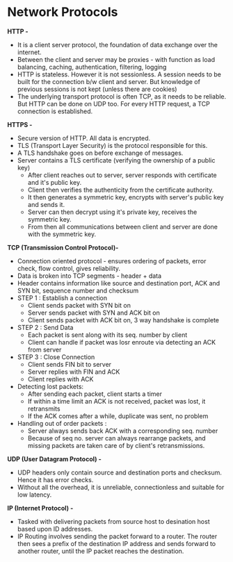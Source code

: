 # Network Protocols

**HTTP -** 

* It is a client server protocol, the foundation of data exchange over the internet.
* Between the client and server may be proxies - with function as load balancing, caching, authentication, filtering, logging
* HTTP is stateless. However it is not sessionless. A session needs to be built for the connection b/w client and server. But knowledge of previous sessions is not kept \(unless there are cookies\)
* The underlying transport protocol is often TCP, as it needs to be reliable. But HTTP can be done on UDP too. For every HTTP request,  a TCP connection is established.

**HTTPS -**

* Secure version of HTTP. All data is encrypted.
* TLS \(Transport Layer Security\) is the protocol responsible for this.
* A TLS handshake goes on before exchange of messages.
* Server contains a TLS certificate \(verifying the ownership of a public key\)
  *  After client reaches out to server, server responds with certificate and it's public key.
  * Client then verifies the authenticity from the certificate authority. 
  * It then generates a symmetric key, encrypts with server's public key and sends it.
  * Server can then decrypt using it's private key, receives the symmetric key.
  * From then all communications between client and server are done with the symmetric key.

**TCP \(Transmission Control Protocol\)-**

* Connection oriented protocol - ensures ordering of packets, error check, flow control, gives reliability.
* Data is broken into TCP segments - header + data
* Header contains information like source and destination port, ACK and SYN bit, sequence number and checksum
* STEP 1 : Establish a connection
  * Client sends packet with SYN bit on
  * Server sends packet with SYN and ACK bit on
  * Client sends packet with ACK bit on, 3 way handshake is complete
* STEP 2 : Send Data
  * Each packet is sent along with its seq. number by client
  * Client can handle if packet was losr enroute via detecting an ACK from server
* STEP 3 : Close Connection
  * Client sends FIN bit to server
  * Server replies with FIN and ACK
  * Client replies with ACK
* Detecting lost packets:
  * After sending each packet, client starts a timer
  * If within a time limit an ACK is not received, packet was lost, it retransmits
  * If the ACK comes after a while, duplicate was sent, no problem
* Handling out of order packets : 
  * Server always sends back ACK with a corresponding seq. number
  * Because of seq no. server can always rearrange packets, and missing packets are taken care of by client's retransmissions.

**UDP \(User Datagram Protocol\) -** 

* UDP headers only contain source and destination ports and checksum. Hence it has error checks.
* Without all the overhead, it is unreliable, connectionless and suitable for low latency.

**IP \(Internet Protocol\) -** 

* Tasked with delivering packets from source host to desination host based upon ID addresses.
* IP Routing involves sending the packet forward to a router. The router then sees a prefix of the destination IP address and sends forward to another router, until the IP packet reaches the destination.

